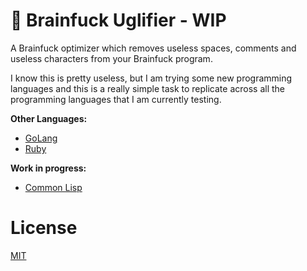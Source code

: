 # 💩 Brainfuck Uglifier - WIP

A Brainfuck optimizer which removes useless spaces, comments and useless characters from your Brainfuck program.

I know this is pretty useless, but I am trying some new programming languages and this is a really simple task to replicate across all the programming languages that I am currently testing.

**Other Languages:** <br />
- [GoLang](https://github.com/micheleriva/brainfuck-uglifier-go)
- [Ruby](https://github.com/micheleriva/brainfuck-uglifier-ruby)

**Work in progress:**
- [Common Lisp](https://github.com/micheleriva/brainfuck-uglifier-common-lisp)

# License
[MIT](/LICENSE.md)